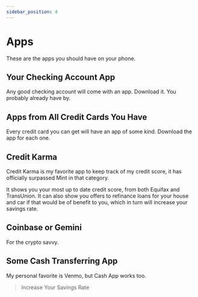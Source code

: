 ```yaml
---
sidebar_position: 4
---
```


# Apps

These are the apps you should have on your phone.

## Your Checking Account App

Any good checking account will come with an app. Download it. You probably already have by.

## Apps from All Credit Cards You Have

Every credit card you can get will have an app of some kind. Download the app for each one.

## Credit Karma

Credit Karma is my favorite app to keep track of my credit score, it has officially surpassed Mint in that category. 

It shows you your most up to date credit score, from both Equifax and TransUnion. It can also show you offers to refinance loans for your house and car if that would be of benefit to you, which in turn will increase your savings rate.

## Coinbase or Gemini

For the crypto savvy.

## Some Cash Transferring App 

My personal favorite is Venmo, but Cash App works too.

>Increase Your Savings Rate